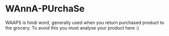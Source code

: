 WAnnA-PUrchaSe
==============

WAAPS is hindi word, generally used when you return purchased product to the grocery. To avoid this you must analyse your product here :)
